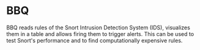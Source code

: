 # BBQ
BBQ reads rules of the Snort Intrusion Detection System (IDS), visualizes them in a table and allows firing them to trigger alerts. This can be used to test Snort's performance and to find computationally expensive rules.
